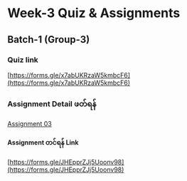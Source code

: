 
# Week-3 Quiz & Assignments
## Batch-1 (Group-3)


### Quiz link

[https://forms.gle/x7abUKRzaW5kmbcF6](https://forms.gle/x7abUKRzaW5kmbcF6)

### Assignment Detail ဖတ်ရန်

[Assignment 03](./w3_asm.md)

#### Assignment တင်ရန် Link

[https://forms.gle/JHEpprZJj5Uoonv98](https://forms.gle/JHEpprZJj5Uoonv98)
